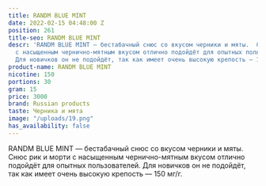 ```yaml
---
title: RANDM BLUE MINT
date: 2022-02-15 04:48:00 Z
position: 261
title-seo: RANDM BLUE MINT
descr: 'RANDM BLUE MINT — бестабачный снюс со вкусом черники и мяты.  Снюс рик и морти
  с насыщенным чернично-мятным вкусом отлично подойдёт для опытных пользователей.
  Для новичков он не подойдёт, так как имеет очень высокую крепость — 150 мг/г. '
product-name: RANDM BLUE MINT
nicotine: 150
portions: 30
gram: 15
price: 3000
brand: Russian products
taste: Черника и мята
image: "/uploads/19.png"
has_availability: false
---
```


RANDM BLUE MINT — бестабачный снюс со вкусом черники и мяты.  Снюс рик и морти с насыщенным чернично-мятным вкусом отлично подойдёт для опытных пользователей. Для новичков он не подойдёт, так как имеет очень высокую крепость — 150 мг/г. 